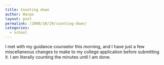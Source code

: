 ```yaml
---
title: Counting down
author: Harpo
layout: post
permalink: /2008/10/29/counting-down/
categories:
  - school
---
```

I met with my guidance counselor this morning, and I have just a few miscellaneous changes to make to my college application before submitting it. I am literally counting the minutes until I am done.
